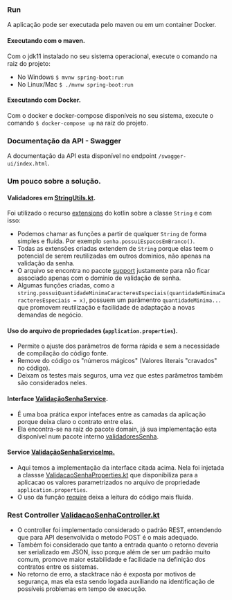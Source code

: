 ### Run
A aplicação pode ser executada pelo maven ou em um container Docker.

#### Executando com o maven.
Com o jdk11 instalado no seu sistema operacional, execute o comando na raiz do projeto:  
* No Windows `$ mvnw spring-boot:run`  
* No Linux/Mac `$ ./mvnw spring-boot:run`
 
#### Executando com Docker.
Com o docker e docker-compose disponíveis no seu sistema, execute o comando `$ docker-compose up` na raiz do projeto.

### Documentação da API - Swagger
A documentação da API esta disponível no endpoint `/swagger-ui/index.html`.

### Um pouco sobre a solução.

#### Validadores em [StringUtils.kt](src/main/kotlin/br/com/bruno/backendchallenge/support/StringUtils.kt).
Foi utilizado o recurso [extensions](https://kotlinlang.org/docs/extensions.html) do kotlin sobre a classe `String` e com isso:
* Podemos chamar as funções a partir de qualquer `String` de forma simples e fluída. Por exemplo `senha.possuiEspacosEmBranco()`.
* Todas as extensões criadas extendem de `String` porque elas teem o potencial de serem reutilizadas em outros dominios, não apenas na validação da senha.
* O arquivo se encontra no pacote [support](src/main/kotlin/br/com/bruno/backendchallenge/support) justamente para não ficar associado apenas com o dominio de validação de senha.
* Algumas funções criadas, como a `string.possuiQuantidadeMinimaCaracteresEspeciais(quantidadeMinimaCaracteresEspeciais = x)`, possuem um parâmentro `quantidadeMinima...` que promovem reutilização e facilidade de adaptação a novas demandas de negócio. 

#### Uso do arquivo de propriedades (`application.properties`).
* Permite o ajuste dos parâmetros de forma rápida e sem a necessidade de compilação do código fonte. 
* Remove do código os "números mágicos" (Valores literais "cravados" no código).
* Deixam os testes mais seguros, uma vez que estes parâmetros também são considerados neles.

#### Interface [ValidaçãoSenhaService](src/main/kotlin/br/com/bruno/backendchallenge/domain/ValidacaoSenhaService.kt).
* É uma boa prática expor intefaces entre as camadas da aplicação porque deixa claro o contrato entre elas.  
* Ela encontra-se na raiz do pacote domain, já sua implementação esta disponível num pacote interno [validadoresSenha](src/main/kotlin/br/com/bruno/backendchallenge/domain/validadoresSenha).

#### Service [ValidaçãoSenhaServiceImp.](src/main/kotlin/br/com/bruno/backendchallenge/domain/validadoresSenha/ValidaçãoSenhaServiceImp.kt)
* Aqui temos a implementação da interface citada acima. Nela foi injetada a classse [ValidacaoSenhaProperties.kt](src/main/kotlin/br/com/bruno/backendchallenge/domain/validadoresSenha/ValidacaoSenhaProperties.kt) que disponibiliza para a aplicacao os valores parametrizados no arquivo de propriedade `application.properties`.  
* O uso da função [require](https://kotlinlang.org/api/latest/jvm/stdlib/kotlin/require.html) deixa a leitura do código mais fluída.

### Rest Controller [ValidacaoSenhaController.kt](src/main/kotlin/br/com/bruno/backendchallenge/endpoint/validacaoSenha/ValidacaoSenhaController.kt)
* O controller foi implementado considerado o padrão REST, entendendo que para API desenvolvida o metodo POST é o mais adequado.  
* Também foi considerado que tanto a entrada quanto o retorno deveria ser serializado em JSON, isso porque além de ser um padrão muito comum, promove maior estabilidade e facilidade na definição dos contratos entre os sistemas.
* No retorno de erro, a stacktrace não é exposta por motivos de segurança, mas ela esta sendo logada auxíliando na identificação de possíveis problemas em tempo de execução.
